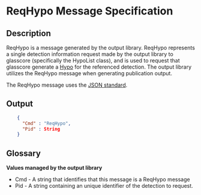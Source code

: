 # ReqHypo Message Specification

## Description

ReqHypo is a message generated by the output library. ReqHypo represents a
single detection information request made by the output library to glasscore
(specifically the HypoList class), and is used to request that glasscore generate
a [Hypo](Hypo.md) for the referenced detection. The output library utilizes the
ReqHypo message when generating publication output.

The ReqHypo message uses the [JSON standard](http://www.json.org).

## Output
```json
    {
      "Cmd" : "ReqHypo",
      "Pid" : String
    }
```

## Glossary

**Values managed by the output library**
* Cmd - A string that identifies that this message is a ReqHypo message
* Pid - A string containing an unique identifier of the detection to request.
